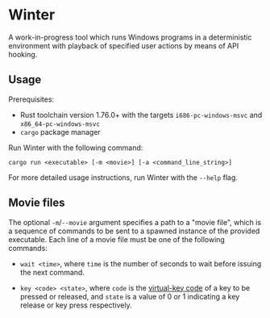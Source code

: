 # Winter

A work-in-progress tool which runs Windows programs in a deterministic environment with playback of specified user actions by means of API hooking.

## Usage

Prerequisites:

* Rust toolchain version 1.76.0+ with the targets `i686-pc-windows-msvc` and `x86_64-pc-windows-msvc`
* `cargo` package manager

Run Winter with the following command:

```text
cargo run <executable> [-m <movie>] [-a <command_line_string>]
```

For more detailed usage instructions, run Winter with the `--help` flag.

## Movie files

The optional `-m`/`--movie` argument specifies a path to a "movie file", which is a sequence of commands to be sent to a spawned instance of the provided executable. Each line of a movie file must be one of the following commands:

* `wait <time>`, where `time` is the number of seconds to wait before issuing the next command.

* `key <code> <state>`, where `code` is the [virtual-key code](https://learn.microsoft.com/en-us/windows/win32/inputdev/virtual-key-codes) of a key to be pressed or released, and `state` is a value of 0 or 1 indicating a key release or key press respectively.
